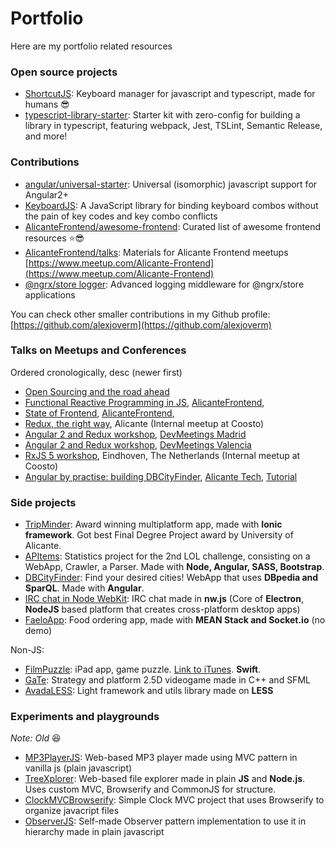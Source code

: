 # Portfolio
Here are my portfolio related resources

### Open source projects

- [ShortcutJS](https://github.com/coosto/ShortcutJS/): Keyboard manager for javascript and typescript, made for humans :sunglasses:
- [typescript-library-starter](https://github.com/alexjoverm/typescript-library-starter): Starter kit with zero-config for building a library in typescript, featuring webpack, Jest, TSLint, Semantic Release, and more!

### Contributions

- [angular/universal-starter](https://github.com/angular/universal-starter): Universal (isomorphic) javascript support for Angular2+
- [KeyboardJS](https://github.com/RobertWHurst/KeyboardJS): A JavaScript library for binding keyboard combos without the pain of key codes and key combo conflicts
- [AlicanteFrontend/awesome-frontend](https://github.com/AlicanteFrontend/awesome-frontend): Curated list of awesome frontend resources :star::sunglasses:
- [AlicanteFrontend/talks](https://github.com/AlicanteFrontend/talks): Materials for Alicante Frontend meetups [https://www.meetup.com/Alicante-Frontend](https://www.meetup.com/Alicante-Frontend)
- [@ngrx/store logger](https://github.com/btroncone/ngrx-store-logger): Advanced logging middleware for @ngrx/store applications

You can check other smaller contributions in my Github profile: [https://github.com/alexjoverm](https://github.com/alexjoverm)


### Talks on Meetups and Conferences

Ordered cronologically, desc (newer first)
- [Open Sourcing and the road ahead](https://docs.google.com/presentation/d/11xNQroYsmKTpLfzQewJWL4NCm1VEETIN9YLFDzgwBkM/edit?usp=sharing)
- [Functional Reactive Programming in JS](https://goo.gl/6nujMv), [AlicanteFrontend](https://www.meetup.com/Alicante-Frontend/events/236821806/),
- [State of Frontend](https://goo.gl/6nujMv), [AlicanteFrontend](https://www.meetup.com/Alicante-Frontend/events/236112157/),
- [Redux, the right way](https://goo.gl/oBQq5v), Alicante (Internal meetup at Coosto)
- [Angular 2 and Redux workshop](https://goo.gl/chyFAh), [DevMeetings Madrid](https://www.meetup.com/DevMeetings-Madrid/events/235570340/)
- [Angular 2 and Redux workshop](https://goo.gl/chyFAh), [DevMeetings Valencia](https://www.meetup.com/DevMeetings-Valencia/events/234262507/)
- [RxJS 5 workshop](https://goo.gl/X8BSL5), Eindhoven, The Netherlands (Internal meetup at Coosto)
- [Angular by practise: building DBCityFinder](https://goo.gl/m2ts24), [Alicante Tech](https://www.meetup.com/AlicanteTech/events/225370473/), [Tutorial](https://github.com/alexjoverm/MeetUp_DBCityFinder)

### Side projects

- [TripMinder](https://github.com/alexjoverm/TripMinder): Award winning multiplatform app, made with **Ionic framework**. Got best Final Degree Project award by University of Alicante.
- [APItems](https://github.com/alexjoverm/APitems): Statistics project for the 2nd LOL challenge, consisting on a WebApp, Crawler, a Parser. Made with **Node, Angular, SASS, Bootstrap**.
- [DBCityFinder](https://github.com/alexjoverm/DBCityFinder): Find your desired cities! WebApp that uses **DBpedia and SparQL**. Made with **Angular**.
- [IRC chat in Node WebKit](https://github.com/alexjoverm/IRC-nw.js-chat): IRC chat made in **nw.js** (Core of **Electron**, **NodeJS** based platform that creates cross-platform desktop apps)
- [FaeloApp](https://github.com/alexjoverm/Faelo-food-order-app-MEAN.js-): Food ordering app, made with **MEAN Stack and Socket.io** (no demo)

Non-JS:

- [FilmPuzzle](https://github.com/alexjoverm/FilmPuzzle): iPad app, game puzzle. [Link to iTunes](https://itunes.apple.com/es/app/id1003750928). **Swift**.
- [GaTe](https://github.com/alexjoverm/GaTe): Strategy and platform 2.5D videogame made in C++ and SFML
- [AvadaLESS](https://github.com/alexjoverm/AvadaLESS): Light framework and utils library made on **LESS**

### Experiments and playgrounds

_Note: Old_ :laughing:

- [MP3PlayerJS](https://github.com/alexjoverm/MP3PlayerJS): Web-based MP3 player made using MVC pattern in vanilla js (plain javascript)
- [TreeXplorer](https://github.com/alexjoverm/TreeXplorer): Web-based file explorer made in plain **JS** and **Node.js**. Uses custom MVC, Browserify and CommonJS for structure.
- [ClockMVCBrowserify](https://github.com/alexjoverm/ClockMVCBrowserify): Simple Clock MVC project that uses Browserify to organize javacript files
- [ObserverJS](https://github.com/alexjoverm/ObserverJS): Self-made Observer pattern implementation to use it in hierarchy made in plain javascript
